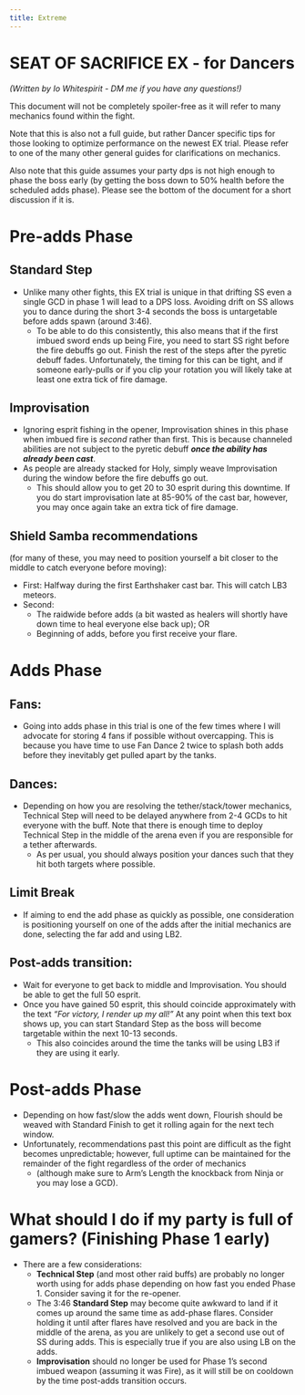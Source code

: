 ```yaml
---
title: Extreme
---
```

# SEAT OF SACRIFICE EX - for Dancers
*(Written by Io Whitespirit - DM me if you have any questions!)*

This document will not be completely spoiler-free as it will refer to many mechanics found within the fight.

Note that this is also not a full guide, but rather Dancer specific tips for those looking to optimize performance on the newest EX trial. Please refer to one of the many other general guides for clarifications on mechanics.

Also note that this guide assumes your party dps is not high enough to phase the boss early (by getting the boss down to 50% health before the scheduled adds phase). Please see the bottom of the document for a short discussion if it is.


# Pre-adds Phase

## Standard Step
- Unlike many other fights, this EX trial is unique in that drifting SS even a single GCD in phase 1 will lead to a DPS loss. Avoiding drift on SS allows you to dance during the short 3-4 seconds the boss is untargetable before adds spawn (around 3:46).
  - To be able to do this consistently, this also means that if the first imbued sword ends up being Fire, you need to start SS right before the fire debuffs go out. Finish the rest of the steps after the pyretic debuff fades. Unfortunately, the timing for this can be tight, and if someone early-pulls or if you clip your rotation you will likely take at least one extra tick of fire damage.

## Improvisation
- Ignoring esprit fishing in the opener, Improvisation shines in this phase when imbued fire is *second* rather than first. This is because channeled abilities are not subject to the pyretic debuff ***once the ability has already been cast***.
- As people are already stacked for Holy, simply weave Improvisation during the window before the fire debuffs go out.
   - This should allow you to get 20 to 30 esprit during this downtime. If you do start improvisation late at 85-90% of the cast bar, however, you may once again take an extra tick of fire damage.

## Shield Samba recommendations
(for many of these, you may need to position yourself a bit closer to the middle to catch everyone before moving):
- First: Halfway during the first Earthshaker cast bar. This will catch LB3 meteors. 
- Second:
  - The raidwide before adds (a bit wasted as healers will shortly have down time to heal everyone else back up); OR
  - Beginning of adds, before you first receive your flare.

# Adds Phase

## Fans:
- Going into adds phase in this trial is one of the few times where I will advocate for storing 4 fans if possible without overcapping. This is because you have time to use Fan Dance 2 twice to splash both adds before they inevitably get pulled apart by the tanks. 

## Dances:
- Depending on how you are resolving the tether/stack/tower mechanics, Technical Step will need to be delayed anywhere from 2-4 GCDs to hit everyone with the buff. Note that there is enough time to deploy Technical Step in the middle of the arena even if you are responsible for a tether afterwards.
  - As per usual, you should always position your dances such that they hit both targets where possible.

## Limit Break
- If aiming to end the add phase as quickly as possible, one consideration is positioning yourself on one of the adds after the initial mechanics are done, selecting the far add and using LB2.

## Post-adds transition:
- Wait for everyone to get back to middle and Improvisation. You should be able to get the full 50 esprit.
- Once you have gained 50 esprit, this should coincide approximately with the text *“For victory, I render up my all!”* At any point when this text box shows up, you can start Standard Step as the boss will become targetable within the next 10-13 seconds.
   - This also coincides around the time the tanks will be using LB3 if they are using it early.

# Post-adds Phase
- Depending on how fast/slow the adds went down, Flourish should be weaved with Standard Finish to get it rolling again for the next tech window.
- Unfortunately, recommendations past this point are difficult as the fight becomes unpredictable; however, full uptime can be maintained for the remainder of the fight regardless of the order of mechanics
   - (although make sure to Arm’s Length the knockback from Ninja or you may lose a GCD). 



# What should I do if my party is full of gamers? (Finishing Phase 1 early)
- There are a few considerations:
  - **Technical Step** (and most other raid buffs) are probably no longer worth using for adds phase depending on how fast you ended Phase 1. Consider saving it for the re-opener.
  - The 3:46 **Standard Step** may become quite awkward to land if it comes up around the same time as add-phase flares. Consider holding it until after flares have resolved and you are back in the middle of the arena, as you are unlikely to get a second use out of SS during adds. This is especially true if you are also using LB on the adds.
  - **Improvisation** should no longer be used for Phase 1’s second imbued weapon (assuming it was Fire), as it will still be on cooldown by the time post-adds transition occurs.
